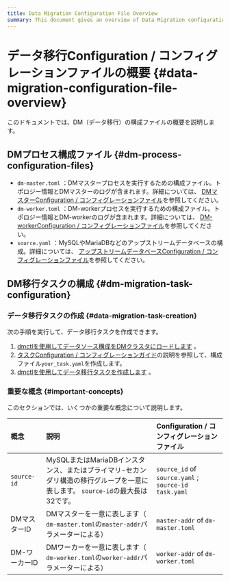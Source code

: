 ```yaml
---
title: Data Migration Configuration File Overview
summary: This document gives an overview of Data Migration configuration files.
---
```


# データ移行Configuration / コンフィグレーションファイルの概要 {#data-migration-configuration-file-overview}

このドキュメントでは、DM（データ移行）の構成ファイルの概要を説明します。

## DMプロセス構成ファイル {#dm-process-configuration-files}

-   `dm-master.toml` ：DMマスタープロセスを実行するための構成ファイル。トポロジー情報とDMマスターのログが含まれます。詳細については、 [DMマスターConfiguration / コンフィグレーションファイル](/dm/dm-master-configuration-file.md)を参照してください。
-   `dm-worker.toml` ：DM-workerプロセスを実行するための構成ファイル。トポロジー情報とDM-workerのログが含まれます。詳細については、 [DM-workerConfiguration / コンフィグレーションファイル](/dm/dm-worker-configuration-file.md)を参照してください。
-   `source.yaml` ：MySQLやMariaDBなどのアップストリームデータベースの構成。詳細については、 [アップストリームデータベースConfiguration / コンフィグレーションファイル](/dm/dm-source-configuration-file.md)を参照してください。

## DM移行タスクの構成 {#dm-migration-task-configuration}

### データ移行タスクの作成 {#data-migration-task-creation}

次の手順を実行して、データ移行タスクを作成できます。

1.  [dmctlを使用してデータソース構成をDMクラスタにロードします](/dm/dm-manage-source.md#operate-data-source) 。
2.  [タスクConfiguration / コンフィグレーションガイド](/dm/dm-task-configuration-guide.md)の説明を参照して、構成ファイル`your_task.yaml`を作成します。
3.  [dmctlを使用してデータ移行タスクを作成します](/dm/dm-create-task.md) 。

### 重要な概念 {#important-concepts}

このセクションでは、いくつかの重要な概念について説明します。

| 概念          | 説明                                                                           | Configuration / コンフィグレーションファイル                              |
| :---------- | :--------------------------------------------------------------------------- | :---------------------------------------------------------- |
| `source-id` | MySQLまたはMariaDBインスタンス、またはプライマリ-セカンダリ構造の移行グループを一意に表します。 `source-id`の最大長は32です。 | `source_id` of `source.yaml` ;<br/> `source-id` `task.yaml` |
| DMマスターID    | DMマスターを一意に表します（ `dm-master.toml`の`master-addr`パラメーターによる）                     | `master-addr` of `dm-master.toml`                           |
| DM-ワーカーID   | DMワーカーを一意に表します（ `dm-worker.toml`の`worker-addr`パラメーターによる）                     | `worker-addr` of `dm-worker.toml`                           |
